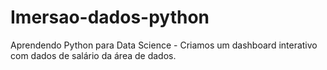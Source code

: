 # Imersao-dados-python
Aprendendo Python para Data Science - Criamos um dashboard interativo com dados de salário da área de dados.

